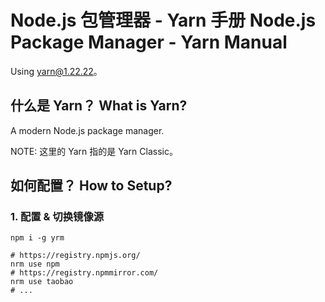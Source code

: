 # Node.js 包管理器 - Yarn 手册 Node.js Package Manager - Yarn Manual

Using yarn@1.22.22。

## 什么是 Yarn？ What is Yarn?

A modern Node.js package manager.

NOTE: 这里的 Yarn 指的是 Yarn Classic。

## 如何配置？ How to Setup?

### 1. 配置 & 切换镜像源

```shell
npm i -g yrm

# https://registry.npmjs.org/
nrm use npm
# https://registry.npmmirror.com/
nrm use taobao
# ...
```
